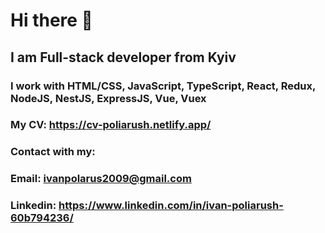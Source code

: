 # Hi there 👋
## I am Full-stack developer from Kyiv
### I work with HTML/CSS, JavaScript, TypeScript, React, Redux, NodeJS, NestJS, ExpressJS, Vue, Vuex
### My CV: https://cv-poliarush.netlify.app/
### Contact with my:
  ### Email: ivanpolarus2009@gmail.com
  ### Linkedin: https://www.linkedin.com/in/ivan-poliarush-60b794236/
